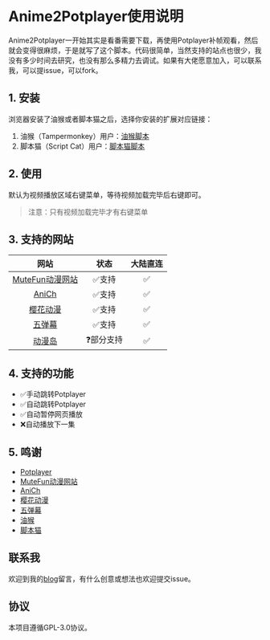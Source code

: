 # Anime2Potplayer使用说明

Anime2Potplayer一开始其实是看番需要下载，再使用Potplayer补帧观看，然后就会变得很麻烦，于是就写了这个脚本。代码很简单，当然支持的站点也很少，我没有多少时间去研究，也没有那么多精力去调试。如果有大佬愿意加入，可以联系我，可以提issue，可以fork。

## 1. 安装

浏览器安装了油猴或者脚本猫之后，选择你安装的扩展对应链接：

1. 油猴（Tampermonkey）用户：[油猴脚本](https://greasyfork.org/zh-CN/scripts/534597-a2p)
2. 脚本猫（Script Cat）用户：[脚本猫脚本](https://scriptcat.org/zh-CN/script-show-page/3331)

## 2. 使用

默认为视频播放区域右键菜单，等待视频加载完毕后右键即可。

> 注意：只有视频加载完毕才有右键菜单

## 3. 支持的网站

|网站|状态|大陆直连|
| :---: | :---: | :---: |
|[MuteFun动漫网站](https://www.mutedm.com/)|✅支持|✅|
|[AniCh](https://anich.emmmm.eu.org/)|✅支持|✅|
|[樱花动漫](http://www.iyinghua.com/)|✅支持|✅|
|[五弹幕](https://www.5dm.link/)|✅支持|✅|
|[动漫岛]([dmd77.com](https://www.dmd77.com/))|❓部分支持|✅|

## 4. 支持的功能

- ✅手动跳转Potplayer
- ✅自动跳转Potplayer
- ✅自动暂停网页播放
- ❌自动播放下一集

## 5. 鸣谢

- [Potplayer](https://potplayer.daum.net/)
- [MuteFun动漫网站](https://www.mutedm.com/)
- [AniCh](https://anich.emmmm.eu.org/)
- [樱花动漫](http://www.iyinghua.com/)
- [五弹幕](https://www.5dm.link/)
- [油猴](https://greasyfork.org/)
- [脚本猫](https://scriptcat.org/)

## 联系我

欢迎到我的[blog](https://blog.ciy.cool/)留言，有什么创意或想法也欢迎提交issue。

## 协议

本项目遵循GPL-3.0协议。
